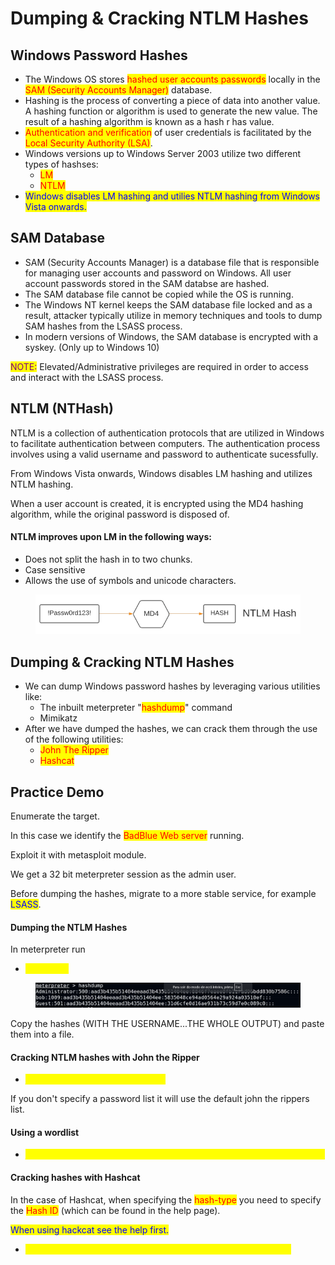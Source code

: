 # Dumping & Cracking NTLM Hashes

## Windows Password Hashes

* The Windows OS stores <mark style="color:red;">hashed user accounts passwords</mark> locally in the <mark style="color:red;">SAM (Security Accounts Manager)</mark> database.
* Hashing is the process of converting a piece of data into another value. A hashing function or algorithm is used to generate the new value. The result of a hashing algorithm is known as a hash r has value.
* <mark style="color:red;">Authentication and verification</mark> of user credentials is facilitated by the <mark style="color:red;">Local Security Authority (LSA)</mark>.
* Windows versions up to Windows Server 2003 utilize two different types of hashses:
  * <mark style="color:red;">LM</mark>
  * <mark style="color:red;">NTLM</mark>
* <mark style="color:blue;">Windows disables LM hashing and utilies NTLM hashing from Windows Vista onwards.</mark>

## SAM Database

* SAM (Security Accounts Manager) is a database file that is responsible for managing user accounts and password on Windows. All user account passwords stored in the SAM databse are hashed.
* The SAM database file cannot be copied while the OS is running.
* The Windows NT kernel keeps the SAM database file locked and as a result, attacker typically utilize in memory techniques and tools to dump SAM hashes from the LSASS process.
* In modern versions of Windows, the SAM database is encrypted with a syskey. (Only up to Windows 10)

<mark style="color:purple;">NOTE:</mark> Elevated/Administrative privileges are required in order to access and interact with the LSASS process.&#x20;

## NTLM (NTHash)

NTLM is a collection of authentication protocols that are utilized in Windows to facilitate authentication between computers. The authentication process involves using a valid username and password to authenticate sucessfully.

From Windows Vista onwards, Windows disables LM hashing and utilizes NTLM hashing.

When a user account is created, it is encrypted using the MD4 hashing algorithm, while the original password is disposed of.

#### NTLM improves upon LM in the following ways:

* Does not split the hash in to two chunks.
* Case sensitive
* Allows the use of symbols and unicode characters.

<figure><img src="../../.gitbook/assets/image (165).png" alt=""><figcaption></figcaption></figure>

## Dumping & Cracking NTLM Hashes

* We can dump Windows password hashes by leveraging various utilities like:
  * The inbuilt meterpreter "<mark style="color:red;">hashdump</mark>" command
  * Mimikatz
* After we have dumped the hashes, we can crack them through the use of the following utilities:
  * <mark style="color:red;">John The Ripper</mark>
  * <mark style="color:red;">Hashcat</mark>

## Practice Demo

Enumerate the target.

In this case we identify the <mark style="color:red;">BadBlue Web server</mark> running.

Exploit it with metasploit module.

We get a 32 bit meterpreter session as the admin user.

Before dumping the hashes, migrate to a more stable service, for example <mark style="color:blue;">LSASS</mark>.&#x20;

#### Dumping the NTLM Hashes

In meterpreter run

* <mark style="color:yellow;">hashdump</mark>

<figure><img src="../../.gitbook/assets/image (114).png" alt=""><figcaption></figcaption></figure>

Copy the hashes (WITH THE USERNAME...THE WHOLE OUTPUT) and paste them into a file.

#### Cracking NTLM hashes with John the Ripper

* <mark style="color:yellow;">john --format=NT  'filewithhashes'</mark>

If you don't specify a password list it will use the default john the rippers list.

#### Using a wordlist

* <mark style="color:yellow;">john --format=NT hashes.txt --wordlist=/usr/share/wordlists/rockyou.txt</mark>

#### Cracking hashes with Hashcat

In the case of Hashcat, when specifying the <mark style="color:red;">hash-type</mark> you need to specify the <mark style="color:red;">Hash ID</mark> (which can be found in the help page).

<mark style="color:blue;">When using hackcat see the help first.</mark>

* <mark style="color:yellow;">hashcat -a3 -m 1000 hashes.txt /usr/share/wordlists/rockyou.txt</mark>
